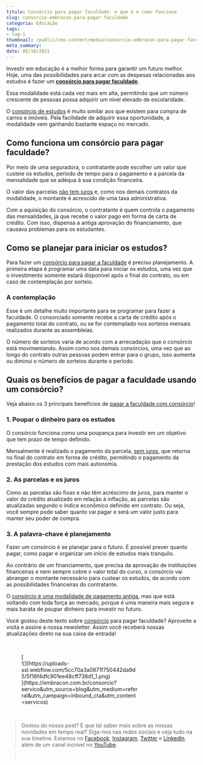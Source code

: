 ```yaml
---
titulo: Consórcio para pagar faculdade: o que é e como funciona
slug: consorcio-embracon-para-pagar-faculdade
categoria: Educação
tags:
- tag-1
thumbnail: /public/cms-content/media/consorcio-embracon-para-pagar-faculdade.jpg
meta_summary: 
date: 05/10/2021
---
```

Investir em educação é a melhor forma para garantir um futuro melhor. Hoje, uma das possibilidades para arcar com as despesas relacionadas aos estudos é fazer um [**consórcio para pagar faculdade**](https://www.embracon.com.br/consorcio-servicos).

Essa modalidade está cada vez mais em alta, permitindo que um número crescente de pessoas possa adquirir um nível elevado de escolaridade.

O [consórcio de estudos](https://www.embracon.com.br/blog/como-funciona-o-consorcio-embracon-para-pagar-faculdade) é muito similar aos que existem para compra de carros e imóveis. Pela facilidade de adquirir essa oportunidade, a modalidade vem ganhando bastante espaço no mercado.

Como funciona um consórcio para pagar faculdade?
------------------------------------------------

Por meio de uma seguradora, o contratante pode escolher um valor que custeie os estudos, período de tempo para o pagamento e a parcela da mensalidade que se adéqua à sua condição financeira.

O valor das parcelas [não tem juros](https://www.embracon.com.br/blog/consorcio-nao-tem-juros-entenda) e, como nos demais contratos da modalidade, o montante é acrescido de uma taxa administrativa.

Com a aquisição do consórcio, o contratante é quem controla o pagamento das mensalidades, já que recebe o valor pago em forma de carta de crédito. Com isso, dispensa a antiga aprovação do financiamento, que causava problemas para os estudantes.

Como se planejar para iniciar os estudos?
-----------------------------------------

Para fazer um [consórcio para pagar a faculdade](https://www.embracon.com.br/consorcio-servicos) é preciso planejamento. A primeira etapa é programar uma data para iniciar os estudos, uma vez que o investimento somente estará disponível após o final do contrato, ou em caso de contemplação por sorteio.

### A contemplação

Esse é um detalhe muito importante para se programar para fazer a faculdade. O consorciado somente recebe a carta de crédito após o pagamento total do contrato, ou se for contemplado nos sorteios mensais realizados durante as assembleias.

O número de sorteios varia de acordo com a arrecadação que o consórcio está movimentando. Assim como nos demais consórcios, uma vez que ao longo do contrato outras pessoas podem entrar para o grupo, isso aumenta ou diminui o número de sorteios durante o período.

Quais os benefícios de pagar a faculdade usando um consórcio?
-------------------------------------------------------------

Veja abaixo os 3 principais benefícios de [pagar a faculdade com consórcio](https://www.embracon.com.br/consorcio-servicos)!

### 1. Poupar o dinheiro para os estudos

O consórcio funciona como uma poupança para investir em um objetivo que tem prazo de tempo definido.

Mensalmente é realizado o pagamento da parcela, [sem juros](https://www.embracon.com.br/blog/consorcio-nao-tem-juros-entenda), que retorna no final do contrato em forma de crédito, permitindo o pagamento da prestação dos estudos com mais autonomia.

### 2. As parcelas e os juros

Como as parcelas são fixas e não têm acréscimo de juros, para manter o valor do crédito atualizado em relação à inflação, as parcelas são atualizadas segundo o índice econômico definido em contrato. Ou seja, você sempre pode saber quanto vai pagar e será um valor justo para manter seu poder de compra.

### 3. A palavra-chave é planejamento

Fazer um consórcio é se planejar para o futuro. É possível prever quanto pagar, como pagar e organizar um início de estudos mais tranquilo.

Ao contrário de um financiamento, que precisa da aprovação de instituições financeiras e nem sempre cobre o valor total do curso, o consórcio vai abranger o montante necessário para custear os estudos, de acordo com as possibilidades financeiras do contratante.

O [consórcio é uma modalidade de pagamento antiga](https://www.embracon.com.br/conhecaoconsorcio/o-que-e-consorcio), mas que está voltando com toda força ao mercado, porque é uma maneira mais segura e mais barata de poupar dinheiro para investir no futuro.

Você gostou deste texto sobre [consórcio](https://www.embracon.com.br/consorcio-servicos) para pagar faculdade? Aproveite a visita e assine a nossa newsletter. Assim você receberá nossas atualizações direto na sua caixa de entrada!

‍

<figure class="w-richtext-figure-type-image w-richtext-align-center" style="max-width:310px">[<div>![](https://uploads-ssl.webflow.com/5cc70a3a0871f750442da9d5/5f16f4dfc901ee48cff738d1_1.png)</div>](https://embracon.com.br/consorcio?servico&utm_source=blog&utm_medium=referral&utm_campaign=inbound_cta&utm_content=servicos)</figure>‍

> Gostou do nosso post? E que tal saber mais sobre as nossas novidades em tempo real? Siga-nos nas redes sociais e veja tudo na sua timeline. Estamos no [Facebook](https://www.facebook.com/embracon/), [Instagram](https://www.instagram.com/embraconoficial/), [Twitter](https://twitter.com/embracon) e [LinkedIn](https://www.linkedin.com/company/1018875/), além de um canal incrível no [YouTube](https://www.youtube.com/channel/UCL-Y0mv9zc73Iek48NLUBzQ).

> ‍

